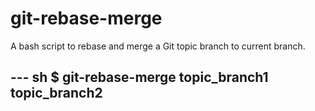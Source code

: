 git-rebase-merge
============

A bash script to rebase and merge a Git topic branch to current branch.

--- sh
$ git-rebase-merge topic_branch1 topic_branch2
---
